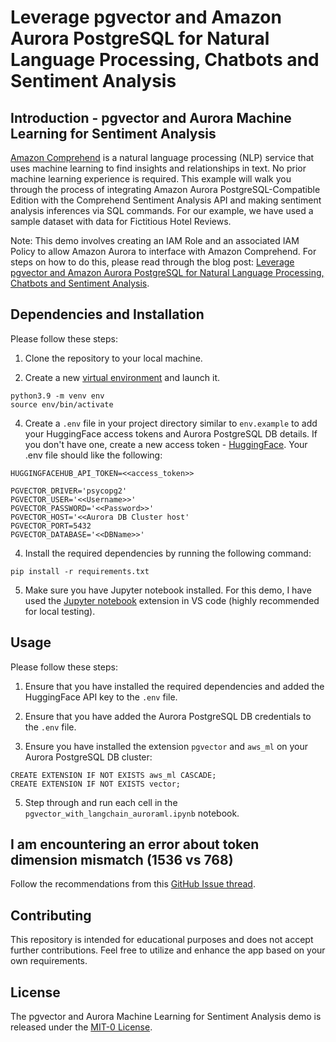# Leverage pgvector and Amazon Aurora PostgreSQL for Natural Language Processing, Chatbots and Sentiment Analysis

## Introduction - pgvector and Aurora Machine Learning for Sentiment Analysis

[Amazon Comprehend](https://aws.amazon.com/comprehend/) is a natural language processing (NLP) service that uses machine learning to find insights and relationships in text. No prior machine learning experience is required. This example will walk you through the process of integrating Amazon Aurora PostgreSQL-Compatible Edition with the Comprehend Sentiment Analysis API and making sentiment analysis inferences via SQL commands. For our example, we have used a sample dataset with data for Fictitious Hotel Reviews.

Note: This demo involves creating an IAM Role and an associated IAM Policy to allow Amazon Aurora to interface with Amazon Comprehend. For steps on how to do this, please read through the blog post: [Leverage pgvector and Amazon Aurora PostgreSQL for Natural Language Processing, Chatbots and Sentiment Analysis](https://aws.amazon.com/blogs/database/leverage-pgvector-and-amazon-aurora-postgresql-for-natural-language-processing-chatbots-and-sentiment-analysis/).

## Dependencies and Installation

Please follow these steps:

1. Clone the repository to your local machine.

2. Create a new [virtual environment](https://docs.python.org/3/library/venv.html#module-venv) and launch it.

```
python3.9 -m venv env
source env/bin/activate
```

4. Create a `.env` file in your project directory similar to `env.example` to add your HuggingFace access tokens and Aurora PostgreSQL DB details. If you don't have one, create a new access token - [HuggingFace](https://huggingface.co/settings/tokens). Your .env file should like the following:

```
HUGGINGFACEHUB_API_TOKEN=<<access_token>>

PGVECTOR_DRIVER='psycopg2'
PGVECTOR_USER='<<Username>>'
PGVECTOR_PASSWORD='<<Password>>'
PGVECTOR_HOST='<<Aurora DB Cluster host'
PGVECTOR_PORT=5432
PGVECTOR_DATABASE='<<DBName>>'
```

4. Install the required dependencies by running the following command:

```
pip install -r requirements.txt
```

5. Make sure you have Jupyter notebook installed. For this demo, I have used the [Jupyter notebook](https://marketplace.visualstudio.com/items?itemName=ms-toolsai.jupyter) extension in VS code (highly recommended for local testing). 

## Usage

Please follow these steps:

1. Ensure that you have installed the required dependencies and added the HuggingFace API key to the `.env` file.

2. Ensure that you have added the Aurora PostgreSQL DB credentials to the `.env` file.

3. Ensure you have installed the extension `pgvector` and `aws_ml` on your Aurora PostgreSQL DB cluster:

```
CREATE EXTENSION IF NOT EXISTS aws_ml CASCADE;
CREATE EXTENSION IF NOT EXISTS vector;
```

5. Step through and run each cell in the `pgvector_with_langchain_auroraml.ipynb` notebook.

## I am encountering an error about token dimension mismatch (1536 vs 768)

Follow the recommendations from this [GitHub Issue thread](https://github.com/hwchase17/langchain/issues/2219).

## Contributing

This repository is intended for educational purposes and does not accept further contributions. Feel free to utilize and enhance the app based on your own requirements.

## License

The pgvector and Aurora Machine Learning for Sentiment Analysis demo is released under the [MIT-0 License](https://spdx.org/licenses/MIT-0.html).
